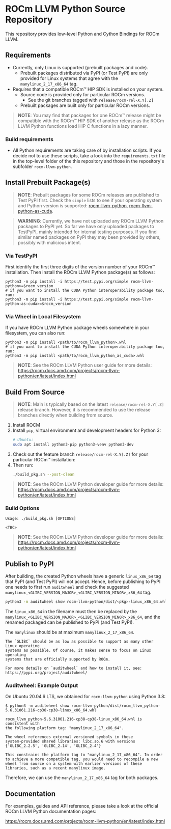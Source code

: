 <!-- MIT License
  -- 
  -- Copyright (c) 2023 Advanced Micro Devices, Inc.
  -- 
  -- Permission is hereby granted, free of charge, to any person obtaining a copy
  -- of this software and associated documentation files (the "Software"), to deal
  -- in the Software without restriction, including without limitation the rights
  -- to use, copy, modify, merge, publish, distribute, sublicense, and/or sell
  -- copies of the Software, and to permit persons to whom the Software is
  -- furnished to do so, subject to the following conditions:
  -- 
  -- The above copyright notice and this permission notice shall be included in all
  -- copies or substantial portions of the Software.
  -- 
  -- THE SOFTWARE IS PROVIDED "AS IS", WITHOUT WARRANTY OF ANY KIND, EXPRESS OR
  -- IMPLIED, INCLUDING BUT NOT LIMITED TO THE WARRANTIES OF MERCHANTABILITY,
  -- FITNESS FOR A PARTICULAR PURPOSE AND NONINFRINGEMENT. IN NO EVENT SHALL THE
  -- AUTHORS OR COPYRIGHT HOLDERS BE LIABLE FOR ANY CLAIM, DAMAGES OR OTHER
  -- LIABILITY, WHETHER IN AN ACTION OF CONTRACT, TORT OR OTHERWISE, ARISING FROM,
  -- OUT OF OR IN CONNECTION WITH THE SOFTWARE OR THE USE OR OTHER DEALINGS IN THE
  -- SOFTWARE.
  -->
# ROCm LLVM Python Source Repository

This repository provides low-level Python and Cython Bindings for ROCm LLVM.

## Requirements

* Currently, only Linux is supported (prebuilt packages and code).
  * Prebuilt packages distributed via PyPI (or Test PyPI) are only provided for Linux systems that agree with the `manylinux_2_17_x86_64` tag.
* Requires that a compatible ROCm&trade; HIP SDK is installed on your system.
  * Source code is provided only for particular ROCm versions.
    * See the git branches tagged with `release/rocm-rel-X.Y[.Z]`
  * Prebuilt packages are built only for particular ROCm versions. 

> **NOTE**: You may find that packages for one ROCm&trade; release might be compatible with the ROCm&trade; HIP SDK of another release as the ROCm LLVM Python functions load HIP C functions in a lazy manner.

### Build requirements

* All Python requirements are taking care of by installation scripts. 
If you decide not to use these scripts, take a look into the `requirements.txt` file 
in the top-level folder of the this repository and those 
in the repository's subfolder `rocm-llvm-python`.

## Install Prebuilt Package(s)

<!--
> **NOTE**: The prebuilt packages might not be available on PyPI directly after a ROCm release as this project is not an official part of the ROCm HIP SDK yet and thus is not fully integrated into the global ROCm HIP SDK build process. Check the `simple` lists to see if your operating system and Python version is supported: [rocm-llvm-python](https://test.pypi.org/simple/rocm-llvm-python/), [rocm-llvm-python-as-cuda](https://test.pypi.org/simple/rocm-llvm-python-as-cuda/).
-->

> **NOTE**: Prebuilt packages for some ROCm releases are published to Test PyPI first. Check the `simple` lists to see if your operating system and Python version is supported: [rocm-llvm-python](https://test.pypi.org/simple/rocm-llvm-python/), [rocm-llvm-python-as-cuda](https://test.pypi.org/simple/rocm-llvm-python-as-cuda/).

> **WARNING**: Currently, we have not uploaded any ROCm LLVM Python packages to PyPI yet. So far we have only uploaded packages to TestPyPI, mainly intended for internal testing purposes. If you find similar named packages on PyPI they may been provided by others, possibly with malicious intent.

### Via TestPyPI

First identify the first three digits of the version number of your ROCm&trade; installation.
Then install the ROCm LLVM Python package(s) as follows:

```shell
python3 -m pip install -i https://test.pypi.org/simple rocm-llvm-python>=$rocm_version
# if you want to install the CUDA Python interoperability package too, run:
python3 -m pip install -i https://test.pypi.org/simple rocm-llvm-python-as-cuda>=$rocm_version
```

<!--
-- #### Via TestPyPI
-- 
-- Packages can be installed via the TestPyPI index by prefixing the
-- the PIP install commands as follows:
-- 
-- ```shell
-- python3 -m pip install -i https://test.pypi.org/simple ...
-- ```
-->

### Via Wheel in Local Filesystem

If you have ROCm LLVM Python package wheels somewhere in your filesystem, you can also run:

```shell
python3 -m pip install <path/to/rocm_llvm_python>.whl
# if you want to install the CUDA Python interoperability package too, run:
python3 -m pip install <path/to/rocm_llvm_python_as_cuda>.whl
```

> **NOTE**: See the ROCm LLVM Python user guide for more details:
> https://rocm.docs.amd.com/projects/rocm-llvm-python/en/latest/index.html

## Build From Source

> **NOTE**: Main is typically based on the latest `release/rocm-rel-X.Y[.Z]` release branch. However, it is recommended to use the release branches directly when building from source.

1. Install ROCM
1. Install `pip`, virtual environment and development headers for Python 3:
   ```bash
   # Ubuntu:
   sudo apt install python3-pip python3-venv python3-dev
   ```
1. Check out the feature branch `release/rocm-rel-X.Y[.Z]` for your particular ROCm&trade; installation:
1. Then run:
   ```bash
   ./build_pkg.sh --post-clean
   ```

> **NOTE**: See the ROCm LLVM Python developer guide for more details:
> https://rocm.docs.amd.com/projects/rocm-llvm-python/en/latest/index.html

### Build Options

```
Usage: ./build_pkg.sh [OPTIONS]

<TBC>
```

> **NOTE**: See the ROCm LLVM Python developer guide for more details:
> https://rocm.docs.amd.com/projects/rocm-llvm-python/en/latest/index.html

## Publish to PyPI

After building, the created Python wheels have a generic `linux_x86_64` tag that PyPI (and Test PyPI) will not accept. 
Hence, before publishing to PyPI one needs to first run `auditwheel` and check the 
suggested `manylinux_<GLIBC_VERSION_MAJOR>_<GLIBC_VERSION_MINOR>_x86_64` tag.

```bash
python3 -m auditwheel show rocm-llvm-python/dist/<pkg>-linux_x86_64.whl
```

The `linux_x86_64` in the filename must then be replaced by 
the `manylinux_<GLIBC_VERSION_MAJOR>_<GLIBC_VERSION_MINOR>_x86_64`,
and the renamed packaged can be published to PyPI (and Test PyPI).

The `manylinux` should be at maximum `manylinux_2_17_x86_64`.

```{note}
The `GLIBC` should be as low as possible to support as many other Linux operating
systems as possible. Of course, it makes sense to focus on Linux operating
systems that are officially supported by ROCm.
```

```{note}
For more details on `auditwheel` and how to install it, see: https://pypi.org/project/auditwheel/
```

### Auditwheel: Example Output

On Ubuntu 20.04.6 LTS, we obtained for `rocm-llvm-python` using Python 3.8:

```
$ python3 -m auditwheel show rocm-llvm-python/dist/rocm_llvm_python-5.6.31061.216-cp38-cp38-linux_x86_64.whl

rocm_llvm_python-5.6.31061.216-cp38-cp38-linux_x86_64.whl is consistent with
the following platform tag: "manylinux_2_17_x86_64".

The wheel references external versioned symbols in these
system-provided shared libraries: libc.so.6 with versions
{'GLIBC_2.2.5', 'GLIBC_2.14', 'GLIBC_2.4'}

This constrains the platform tag to "manylinux_2_17_x86_64". In order
to achieve a more compatible tag, you would need to recompile a new
wheel from source on a system with earlier versions of these
libraries, such as a recent manylinux image.
```

Therefore, we can use the `manylinux_2_17_x86_64` tag for both packages.

## Documentation

For examples, guides and API reference, please take a
look at the official ROCm LLVM Python documentation pages:

https://rocm.docs.amd.com/projects/rocm-llvm-python/en/latest/index.html
